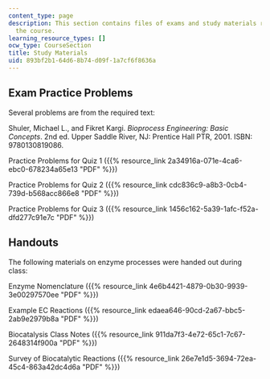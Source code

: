 ```yaml
---
content_type: page
description: This section contains files of exams and study materials required for
  the course.
learning_resource_types: []
ocw_type: CourseSection
title: Study Materials
uid: 893bf2b1-64d6-8b74-d09f-1a7cf6f8636a
---
```


Exam Practice Problems
----------------------

Several problems are from the required text:

Shuler, Michael L., and Fikret Kargi. _Bioprocess Engineering: Basic Concepts_. 2nd ed. Upper Saddle River, NJ: Prentice Hall PTR, 2001. ISBN: 9780130819086.

Practice Problems for Quiz 1 ({{% resource_link 2a34916a-071e-4ca6-ebc0-678234a65e13 "PDF" %}})

Practice Problems for Quiz 2 ({{% resource_link cdc836c9-a8b3-0cb4-739d-b568acc866e8 "PDF" %}})

Practice Problems for Quiz 3 ({{% resource_link 1456c162-5a39-1afc-f52a-dfd277c91e7c "PDF" %}})

Handouts
--------

The following materials on enzyme processes were handed out during class:

Enzyme Nomenclature ({{% resource_link 4e6b4421-4879-0b30-9939-3e00297570ee "PDF" %}})

Example EC Reactions ({{% resource_link edaea646-90cd-2a67-bbc5-2ab9e2979b8a "PDF" %}})

Biocatalysis Class Notes ({{% resource_link 911da7f3-4e72-65c1-7c67-2648314f900a "PDF" %}})

Survey of Biocatalytic Reactions ({{% resource_link 26e7e1d5-3694-72ea-45c4-863a42dc4d6a "PDF" %}})